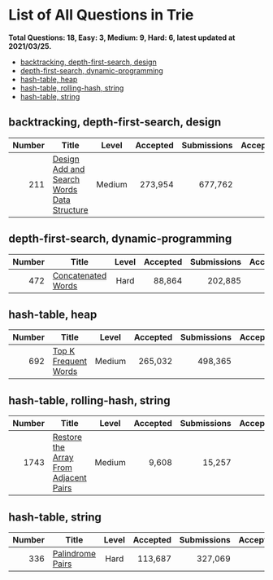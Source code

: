 # List of All Questions in Trie

**Total Questions: 18, Easy: 3, Medium: 9, Hard: 6, latest updated at 2021/03/25.**

- [backtracking, depth-first-search, design](backtracking-depth-first-search-design)
- [depth-first-search, dynamic-programming](depth-first-search-dynamic-programming)
- [hash-table, heap](hash-table-heap)
- [hash-table, rolling-hash, string](hash-table-rolling-hash-string)
- [hash-table, string](hash-table-string)

## backtracking, depth-first-search, design

|Number|                                                        Title                                                         |Level |Accepted|Submissions|Acceptance|
|-----:|----------------------------------------------------------------------------------------------------------------------|:----:|-------:|----------:|---------:|
|   211|[Design Add and Search Words Data Structure](https://leetcode.com/problems/design-add-and-search-words-data-structure)|Medium| 273,954|    677,762|       40%|


## depth-first-search, dynamic-programming

|Number|                                Title                                 |Level|Accepted|Submissions|Acceptance|
|-----:|----------------------------------------------------------------------|:---:|-------:|----------:|---------:|
|   472|[Concatenated Words](https://leetcode.com/problems/concatenated-words)|Hard |  88,864|    202,885|       44%|


## hash-table, heap

|Number|                                  Title                                   |Level |Accepted|Submissions|Acceptance|
|-----:|--------------------------------------------------------------------------|:----:|-------:|----------:|---------:|
|   692|[Top K Frequent Words](https://leetcode.com/problems/top-k-frequent-words)|Medium| 265,032|    498,365|       53%|


## hash-table, rolling-hash, string

|Number|                                                   Title                                                    |Level |Accepted|Submissions|Acceptance|
|-----:|------------------------------------------------------------------------------------------------------------|:----:|-------:|----------:|---------:|
|  1743|[Restore the Array From Adjacent Pairs](https://leetcode.com/problems/restore-the-array-from-adjacent-pairs)|Medium|   9,608|     15,257|       63%|


## hash-table, string

|Number|                              Title                               |Level|Accepted|Submissions|Acceptance|
|-----:|------------------------------------------------------------------|:---:|-------:|----------:|---------:|
|   336|[Palindrome Pairs](https://leetcode.com/problems/palindrome-pairs)|Hard | 113,687|    327,069|       35%|


